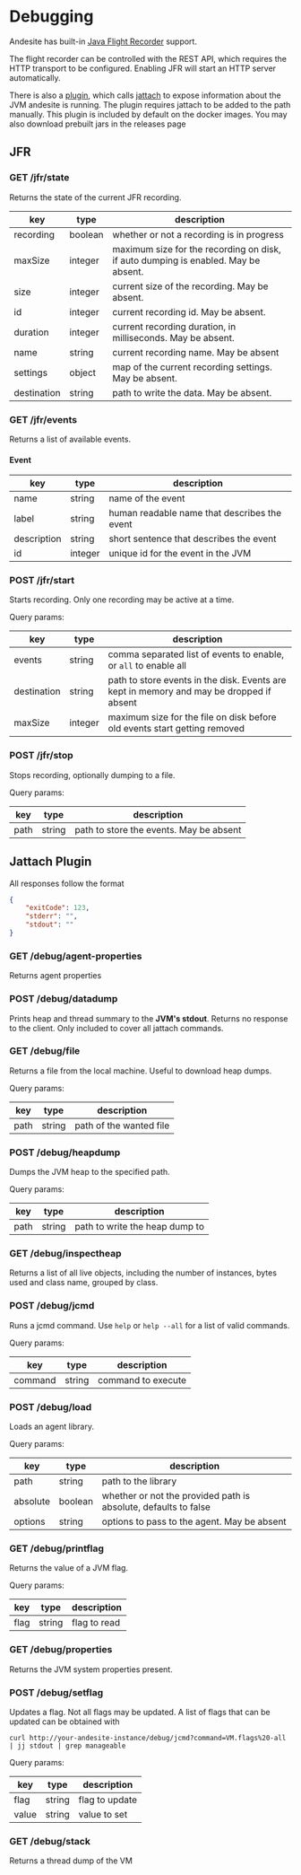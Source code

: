 # Debugging

Andesite has built-in [Java Flight Recorder](https://openjdk.java.net/jeps/328) support.

The flight recorder can be controlled with the REST API, which requires the HTTP transport
to be configured. Enabling JFR will start an HTTP server automatically.

There is also a [plugin](jattach-debug-plugin), which calls [jattach](https://github.com/apangin/jattach)
to expose information about the JVM andesite is running. The plugin requires jattach to be
added to the path manually. This plugin is included by default on the docker images. You may
also download prebuilt jars in the releases page

## JFR

### GET /jfr/state

Returns the state of the current JFR recording.

| key | type | description |
|-----|------|-------------|
| recording | boolean | whether or not a recording is in progress |
| maxSize | integer | maximum size for the recording on disk, if auto dumping is enabled. May be absent. |
| size | integer | current size of the recording. May be absent. |
| id | integer | current recording id. May be absent. |
| duration | integer | current recording duration, in milliseconds. May be absent. |
| name | string | current recording name. May be absent |
| settings | object | map of the current recording settings. May be absent. |
| destination | string | path to write the data. May be absent. | 

### GET /jfr/events

Returns a list of available events.

#### Event

| key | type | description |
|-----|------|-------------|
| name | string | name of the event |
| label | string | human readable name that describes the event |
| description | string | short sentence that describes the event |
| id | integer | unique id for the event in the JVM | 

### POST /jfr/start

Starts recording. Only one recording may be active at a time.

Query params:

| key | type | description |
|-----|------|-------------|
| events | string | comma separated list of events to enable, or `all` to enable all |
| destination | string | path to store events in the disk. Events are kept in memory and may be dropped if absent |
| maxSize | integer | maximum size for the file on disk before old events start getting removed |

### POST /jfr/stop

Stops recording, optionally dumping to a file.

Query params:

| key | type | description |
|-----|------|-------------|
| path | string | path to store the events. May be absent |

## Jattach Plugin

All responses follow the format 

```json
{
    "exitCode": 123,
    "stderr": "",
    "stdout": ""
}
```

### GET /debug/agent-properties

Returns agent properties

### POST /debug/datadump

Prints heap and thread summary to the **JVM's stdout**. Returns no response to the client.
Only included to cover all jattach commands.

### GET /debug/file

Returns a file from the local machine. Useful to download heap dumps.

Query params:

| key | type | description |
|-----|------|-------------|
| path | string | path of the wanted file |

### POST /debug/heapdump

Dumps the JVM heap to the specified path.

Query params:

| key | type | description |
|-----|------|-------------|
| path | string | path to write the heap dump to |

### GET /debug/inspectheap

Returns a list of all live objects, including the number of instances, bytes used and class name,
grouped by class.

### POST /debug/jcmd

Runs a jcmd command. Use `help` or `help --all` for a list of valid commands.

Query params:

| key | type | description |
|-----|------|-------------|
| command | string | command to execute |

### POST /debug/load

Loads an agent library.

Query params:

| key | type | description |
|-----|------|-------------|
| path | string | path to the library |
| absolute | boolean | whether or not the provided path is absolute, defaults to false |
| options | string | options to pass to the agent. May be absent |

### GET /debug/printflag

Returns the value of a JVM flag.

Query params:

| key | type | description |
|-----|------|-------------|
| flag | string | flag to read |

### GET /debug/properties

Returns the JVM system properties present.

### POST /debug/setflag

Updates a flag. Not all flags may be updated. A list of flags that can be updated can be
obtained with

```
curl http://your-andesite-instance/debug/jcmd?command=VM.flags%20-all | jj stdout | grep manageable
``` 

Query params:

| key | type | description |
|-----|------|-------------|
| flag | string | flag to update |
| value | string | value to set |

### GET /debug/stack

Returns a thread dump of the VM